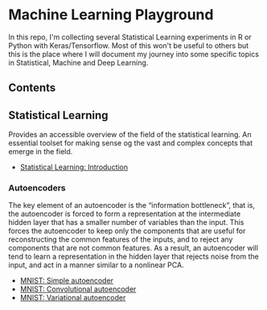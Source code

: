 # Machine Learning Playground
In this repo, I'm collecting several Statistical Learning experiments in R or Python with Keras/Tensorflow. Most of this won't be useful to others but this is the place where I will document my journey into some specific topics in Statistical, Machine and Deep Learning.

## Contents

## Statistical Learning
Provides an accessible overview of the field of the statistical learning. An essential toolset for making sense og the vast and complex concepts that emerge in the field.
- [Statistical Learning: Introduction](statistical_learning/introduction.ipynb) 

### Autoencoders
The key element of an autoencoder is the “information bottleneck”, that is, the autoencoder is forced to form a representation at the intermediate hidden layer that has a smaller number of variables than the input. This forces the autoencoder to keep only the components that are useful for reconstructing the common features of the inputs, and to reject any components that are not common features. As a result, an autoencoder will tend to learn a representation in the hidden layer that rejects noise from the input, and act in a manner similar to a nonlinear PCA.
- [MNIST: Simple autoencoder](autoencoders/)
- [MNIST: Convolutional autoencoder](autoencoders/)
- [MNIST: Variational autoencoder](autoencoders/)
